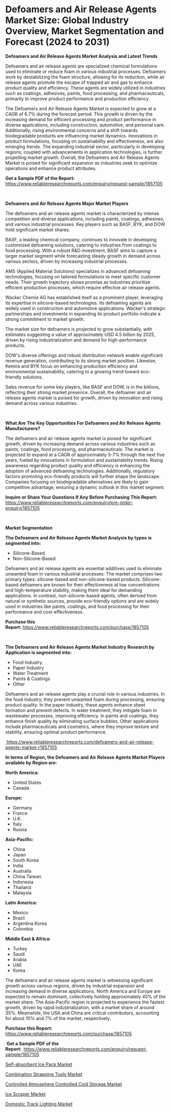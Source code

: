 <p><h1>Defoamers and Air Release Agents Market Size: Global Industry Overview, Market Segmentation and Forecast (2024 to 2031)</h1></p><p><strong>Defoamers and Air Release Agents Market Analysis and Latest Trends</strong></p>
<p><p>Defoamers and air release agents are specialized chemical formulations used to eliminate or reduce foam in various industrial processes. Defoamers work by destabilizing the foam structure, allowing for its reduction, while air release agents promote the escape of trapped air and gas to enhance product quality and efficiency. These agents are widely utilized in industries such as coatings, adhesives, paints, food processing, and pharmaceuticals, primarily to improve product performance and production efficiency.</p><p>The Defoamers and Air Release Agents Market is expected to grow at a CAGR of 6.7% during the forecast period. This growth is driven by the increasing demand for efficient processing and product performance in diverse applications, including construction, automotive, and personal care. Additionally, rising environmental concerns and a shift towards biodegradable products are influencing market dynamics. Innovations in product formulations, focusing on sustainability and effectiveness, are also emerging trends. The expanding industrial sector, particularly in developing regions, coupled with advancements in application technologies, is further propelling market growth. Overall, the Defoamers and Air Release Agents Market is poised for significant expansion as industries seek to optimize operations and enhance product attributes.</p></p>
<p><strong>Get a Sample PDF of the Report:&nbsp;</strong> <a href="https://www.reliableresearchreports.com/enquiry/request-sample/1857105?utm_campaign=11&utm_medium=2&utm_source=Github&utm_content=ia&utm_term=20102024&utm_id=defoamers-and-air-release-agents">https://www.reliableresearchreports.com/enquiry/request-sample/1857105</a></p>
<p>&nbsp;</p>
<p><strong>Defoamers and Air Release Agents Major Market Players</strong></p>
<p><p>The defoamers and air release agents market is characterized by intense competition and diverse applications, including paints, coatings, adhesives, and various industrial processes. Key players such as BASF, BYK, and DOW hold significant market shares. </p><p>BASF, a leading chemical company, continues to innovate in developing customized defoaming solutions, catering to industries from coatings to food processing. With a robust R&D investment, BASF aims to capture a larger market segment while forecasting steady growth in demand across various sectors, driven by increasing industrial processes.</p><p>AMS (Applied Material Solutions) specializes in advanced defoaming technologies, focusing on tailored formulations to meet specific customer needs. Their growth trajectory shows promise as industries prioritize efficient production processes, which require effective air release agents.</p><p>Wacker Chemie AG has established itself as a prominent player, leveraging its expertise in silicone-based technologies. Its defoaming agents are widely used in construction and automotive applications. Wacker's strategic partnerships and investments in expanding its product portfolio indicate a strong commitment to market growth.</p><p>The market size for defoamers is projected to grow substantially, with estimates suggesting a value of approximately USD 4.5 billion by 2025, driven by rising industrialization and demand for high-performance products. </p><p>DOW's diverse offerings and robust distribution network enable significant revenue generation, contributing to its strong market position. Likewise, Kemira and BYK focus on enhancing production efficiency and environmental sustainability, catering to a growing trend toward eco-friendly solutions.</p><p>Sales revenue for some key players, like BASF and DOW, is in the billions, reflecting their strong market presence. Overall, the defoamer and air release agents market is poised for growth, driven by innovation and rising demand across various industries.</p></p>
<p>&nbsp;</p>
<p><strong>What Are The Key Opportunities For Defoamers and Air Release Agents Manufacturers?</strong></p>
<p><p>The defoamers and air release agents market is poised for significant growth, driven by increasing demand across various industries such as paints, coatings, food processing, and pharmaceuticals. The market is projected to expand at a CAGR of approximately 5-7% through the next five years, fueled by innovations in formulation and sustainability trends. Rising awareness regarding product quality and efficiency is enhancing the adoption of advanced defoaming technologies. Additionally, regulatory factors promoting eco-friendly products will further shape the landscape. Companies focusing on biodegradable alternatives are likely to gain competitive advantage, ensuring a dynamic outlook in this market segment.</p></p>
<p><strong>Inquire or Share Your Questions If Any Before Purchasing This Report:</strong> <a href="https://www.reliableresearchreports.com/enquiry/pre-order-enquiry/1857105?utm_campaign=11&utm_medium=2&utm_source=Github&utm_content=ia&utm_term=20102024&utm_id=defoamers-and-air-release-agents">https://www.reliableresearchreports.com/enquiry/pre-order-enquiry/1857105</a></p>
<p>&nbsp;</p>
<p><strong>Market Segmentation</strong></p>
<p><strong>The Defoamers and Air Release Agents Market Analysis by types is segmented into:</strong></p>
<p><ul><li>Silicone-Based</li><li>Non-Silicone-Based</li></ul></p>
<p><p>Defoamers and air release agents are essential additives used to eliminate unwanted foam in various industrial processes. The market comprises two primary types: silicone-based and non-silicone-based products. Silicone-based defoamers are known for their effectiveness at low concentrations and high-temperature stability, making them ideal for demanding applications. In contrast, non-silicone-based agents, often derived from natural or synthetic sources, provide eco-friendly options and are widely used in industries like paints, coatings, and food processing for their performance and cost-effectiveness.</p></p>
<p><strong>Purchase this Report:&nbsp;</strong><a href="https://www.reliableresearchreports.com/purchase/1857105?utm_campaign=11&utm_medium=2&utm_source=Github&utm_content=ia&utm_term=20102024&utm_id=defoamers-and-air-release-agents">https://www.reliableresearchreports.com/purchase/1857105</a></p>
<p>&nbsp;</p>
<p><strong>The Defoamers and Air Release Agents Market Industry Research by Application is segmented into:</strong></p>
<p><ul><li>Food Industry</li><li>Paper Industry</li><li>Water Treatment</li><li>Paints & Coatings</li><li>Other</li></ul></p>
<p><p>Defoamers and air release agents play a crucial role in various industries. In the food industry, they prevent unwanted foam during processing, ensuring product quality. In the paper industry, these agents enhance sheet formation and prevent defects. In water treatment, they mitigate foam in wastewater processes, improving efficiency. In paints and coatings, they enhance finish quality by eliminating surface bubbles. Other applications include pharmaceuticals and cosmetics, where they improve texture and stability, ensuring optimal product performance.</p></p>
<p><a href="https://www.reliableresearchreports.com/defoamers-and-air-release-agents-market-r1857105?utm_campaign=11&utm_medium=2&utm_source=Github&utm_content=ia&utm_term=20102024&utm_id=defoamers-and-air-release-agents">&nbsp;https://www.reliableresearchreports.com/defoamers-and-air-release-agents-market-r1857105</a></p>
<p><strong>In terms of Region, the Defoamers and Air Release Agents Market Players available by Region are:</strong></p>
<p>
    <p> <strong> North America: </strong>
        <ul>
            <li>United States</li>
            <li>Canada</li>
        </ul>
        </p> 
    <p> <strong> Europe: </strong>
        <ul>
            <li>Germany</li>
            <li>France</li>
            <li>U.K.</li>
            <li>Italy</li>
            <li>Russia</li>
        </ul>
        </p> 
    <p> <strong> Asia-Pacific: </strong>
        <ul>
            <li>China</li>
            <li>Japan</li>
            <li>South Korea</li>
            <li>India</li>
            <li>Australia</li>
            <li>China Taiwan</li>
            <li>Indonesia</li>
            <li>Thailand</li>
            <li>Malaysia</li>
        </ul>
        </p> 
    <p> <strong> Latin America: </strong>
        <ul>
            <li>Mexico</li>
            <li>Brazil</li>
            <li>Argentina Korea</li>
            <li>Colombia</li>
        </ul>
        </p> 
    <p> <strong> Middle East & Africa: </strong>
        <ul>
            <li>Turkey</li>
            <li>Saudi</li>
            <li>Arabia</li>
            <li>UAE</li>
            <li>Korea</li>
        </ul>
    </p>
    </p>
<p><p>The defoamers and air release agents market is witnessing significant growth across various regions, driven by industrial expansion and increasing demand in diverse applications. North America and Europe are expected to remain dominant, collectively holding approximately 45% of the market share. The Asia-Pacific region is projected to experience the fastest growth, driven by rapid industrialization, with a market share of around 35%. Meanwhile, the USA and China are critical contributors, accounting for about 10% and 7% of the market, respectively.</p></p>
<p><strong>Purchase this Report: </strong><a href="https://www.reliableresearchreports.com/purchase/1857105?utm_campaign=11&utm_medium=2&utm_source=Github&utm_content=ia&utm_term=20102024&utm_id=defoamers-and-air-release-agents">https://www.reliableresearchreports.com/purchase/1857105</a></p>
<p>&nbsp;<strong>Get a Sample PDF of the Report:&nbsp;&nbsp;</strong><a href="https://www.reliableresearchreports.com/enquiry/request-sample/1857105?utm_campaign=11&utm_medium=2&utm_source=Github&utm_content=ia&utm_term=20102024&utm_id=defoamers-and-air-release-agents">https://www.reliableresearchreports.com/enquiry/request-sample/1857105</a></p>
<p><strong></strong></p>
<p><p><a href="https://github.com/NancyAlvarado586/Market-Research-Report-List-1/blob/main/self-absorbent-ice-pack-market.md?utm_campaign=11&utm_medium=2&utm_source=Github&utm_content=ia&utm_term=20102024&utm_id=defoamers-and-air-release-agents">Self-absorbent Ice Pack Market</a></p><p><a href="https://issuu.com/reportprime-2/docs/combination-strapping-tools-market-_ade4cf9fdcbaf1?utm_campaign=11&utm_medium=2&utm_source=Github&utm_content=ia&utm_term=20102024&utm_id=defoamers-and-air-release-agents">Combination Strapping Tools Market</a></p><p><a href="https://github.com/JubayerMia832/Market-Research-Report-List-1/blob/main/controlled-atmosphere-controlled-cold-storage-market.md?utm_campaign=11&utm_medium=2&utm_source=Github&utm_content=ia&utm_term=20102024&utm_id=defoamers-and-air-release-agents">Controlled Atmosphere Controlled Cold Storage Market</a></p><p><a href="https://issuu.com/reportprime-2/docs/ice-scraper-market-size-2030.pptx_dac84d67fcc410?utm_campaign=11&utm_medium=2&utm_source=Github&utm_content=ia&utm_term=20102024&utm_id=defoamers-and-air-release-agents">Ice Scraper Market</a></p><p><a href="https://www.linkedin.com/pulse/regulatory-landscape-its-influence-global-domestic-track-lighting-eq4of?utm_campaign=11&utm_medium=2&utm_source=Github&utm_content=ia&utm_term=20102024&utm_id=defoamers-and-air-release-agents">Domestic Track Lighting Market</a></p></p>